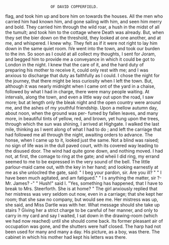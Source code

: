                         OF DAVID COPPERFIELD.

flag, and took him up and bore him on towards the houses. All the men
who carried him had known him, and gone sailing with him, and seen him
merry and bold. They carried him through the wild roar, a hush in the
midst of all the tumult; and took him to the cottage where Death was
already.
   But, when they set the bier down on the threshold, they looked at one
another, and at me, and whispered. I knew why. They felt as if it were
not right to lay him down in the same quiet room.
   IVe went into the town, and took our burden to the inn. So soon as
I could at all collect my thoughts, I sent for Joram, and begged him to
provide me a conveyance in which it could be got to London in the night.
I knew that the care of it, and the hard duty of preparing his mother to
receive it, could only rest with me; and I was anxious to discharge that
duty as faithfully as I could.
   I chose the night for the journey, that there might be less curiosity
when I left the town. But, although it was nearly midnight when I came
ont of the yard in a chaise, followed by what I had in charge, there were
many people waiting. At intervals, along the town, and even a little
way out upon the road, I saw more; but at length only the bleak night
and the open country were around me, and the ashes of my youthful
friendship.
   Upon a mellow autumn day, about noon, when the ground was per-
fumed by fallen leaves, and many more, in beautiful tints of yellow, red,
and brown, yet hung upon the trees, through which the sun was shining,
I arrived at Highgate. I walked the last mile, thinking as I went along
of what I had to do ; and left the carriage that had followed me all through
the night, awaiting orders to advance.
   The honse, when I came up to it, looked just the same. Not a blind
was raised; no sign of life was in the dull paved court, with its covered
way leading to the disused door. The wind had quite gone down, and
nothing moved.
   I had not, at first, the comage to ring at the gate; and wheii I did
ring, my errand seemed to me to be expressed in the very sound of the
bell. The little parlour-maid came out, with the key in her hand; and
looking earnestly at me as she unloclred the gate, said:
   " I beg your pardon, sir.    Are you ill? "
   " I have been much agitated, and am fatigued."
   " I s anything the matter, sir ?-Mr.   James? -"
   " Hush!"    said I. "Yes, something has happened, that I have to
break to Mrs. Steerforth. She is at home? "
   The girl anxiously replied that her mistress was very seldom out now,
even in a carriage; that she kept her room; that she saw no company,
but would see me. Her mistress was up, she said, and Miss Dartle was
with her. What message should she take up stairs ?
   Giving her a strict charge to be careful of her manner, and only to
carry in my card and say I waited, I sat down in the drawing-room (which
we had now reached) until she should come back. Its former pleasant air
of occupation was gone, and the shutters were half closed. The harp
had not been used for many and many a day. His picture, as a boy, was
there. The cabinet in which his mother had kept his letters was there.
